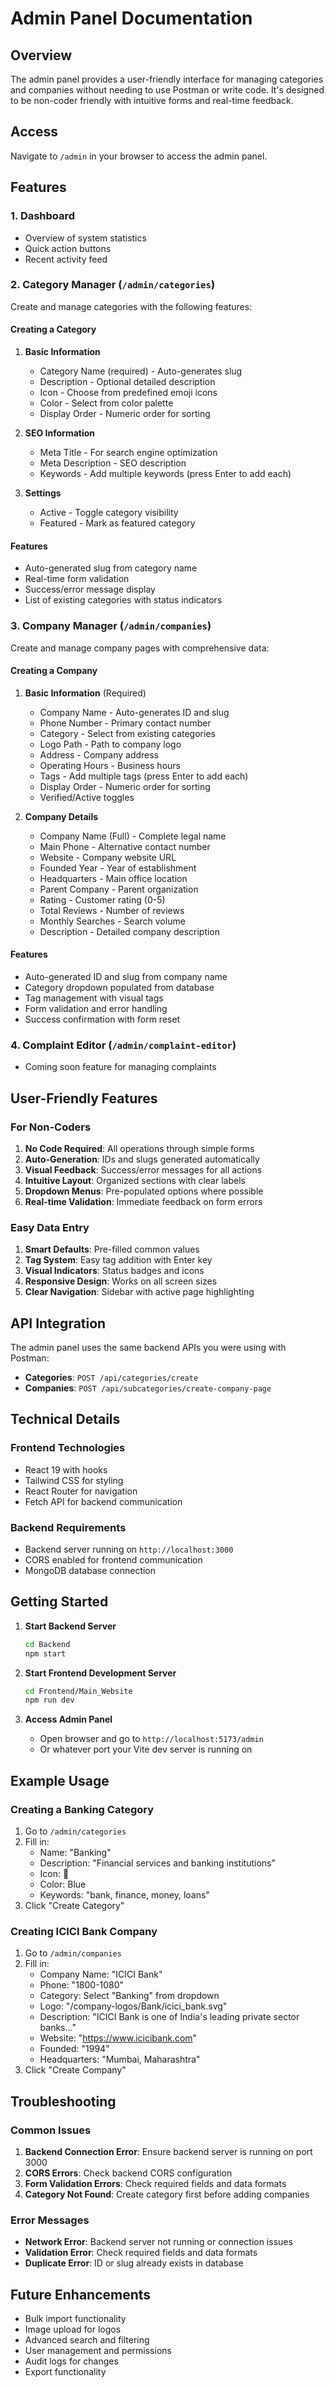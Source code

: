 # Admin Panel Documentation

## Overview
The admin panel provides a user-friendly interface for managing categories and companies without needing to use Postman or write code. It's designed to be non-coder friendly with intuitive forms and real-time feedback.

## Access
Navigate to `/admin` in your browser to access the admin panel.

## Features

### 1. Dashboard
- Overview of system statistics
- Quick action buttons
- Recent activity feed

### 2. Category Manager (`/admin/categories`)
Create and manage categories with the following features:

#### Creating a Category
1. **Basic Information**
   - Category Name (required) - Auto-generates slug
   - Description - Optional detailed description
   - Icon - Choose from predefined emoji icons
   - Color - Select from color palette
   - Display Order - Numeric order for sorting

2. **SEO Information**
   - Meta Title - For search engine optimization
   - Meta Description - SEO description
   - Keywords - Add multiple keywords (press Enter to add each)

3. **Settings**
   - Active - Toggle category visibility
   - Featured - Mark as featured category

#### Features
- Auto-generated slug from category name
- Real-time form validation
- Success/error message display
- List of existing categories with status indicators

### 3. Company Manager (`/admin/companies`)
Create and manage company pages with comprehensive data:

#### Creating a Company
1. **Basic Information** (Required)
   - Company Name - Auto-generates ID and slug
   - Phone Number - Primary contact number
   - Category - Select from existing categories
   - Logo Path - Path to company logo
   - Address - Company address
   - Operating Hours - Business hours
   - Tags - Add multiple tags (press Enter to add each)
   - Display Order - Numeric order for sorting
   - Verified/Active toggles

2. **Company Details**
   - Company Name (Full) - Complete legal name
   - Main Phone - Alternative contact number
   - Website - Company website URL
   - Founded Year - Year of establishment
   - Headquarters - Main office location
   - Parent Company - Parent organization
   - Rating - Customer rating (0-5)
   - Total Reviews - Number of reviews
   - Monthly Searches - Search volume
   - Description - Detailed company description

#### Features
- Auto-generated ID and slug from company name
- Category dropdown populated from database
- Tag management with visual tags
- Form validation and error handling
- Success confirmation with form reset

### 4. Complaint Editor (`/admin/complaint-editor`)
- Coming soon feature for managing complaints

## User-Friendly Features

### For Non-Coders
1. **No Code Required**: All operations through simple forms
2. **Auto-Generation**: IDs and slugs generated automatically
3. **Visual Feedback**: Success/error messages for all actions
4. **Intuitive Layout**: Organized sections with clear labels
5. **Dropdown Menus**: Pre-populated options where possible
6. **Real-time Validation**: Immediate feedback on form errors

### Easy Data Entry
1. **Smart Defaults**: Pre-filled common values
2. **Tag System**: Easy tag addition with Enter key
3. **Visual Indicators**: Status badges and icons
4. **Responsive Design**: Works on all screen sizes
5. **Clear Navigation**: Sidebar with active page highlighting

## API Integration
The admin panel uses the same backend APIs you were using with Postman:

- **Categories**: `POST /api/categories/create`
- **Companies**: `POST /api/subcategories/create-company-page`

## Technical Details

### Frontend Technologies
- React 19 with hooks
- Tailwind CSS for styling
- React Router for navigation
- Fetch API for backend communication

### Backend Requirements
- Backend server running on `http://localhost:3000`
- CORS enabled for frontend communication
- MongoDB database connection

## Getting Started

1. **Start Backend Server**
   ```bash
   cd Backend
   npm start
   ```

2. **Start Frontend Development Server**
   ```bash
   cd Frontend/Main_Website
   npm run dev
   ```

3. **Access Admin Panel**
   - Open browser and go to `http://localhost:5173/admin`
   - Or whatever port your Vite dev server is running on

## Example Usage

### Creating a Banking Category
1. Go to `/admin/categories`
2. Fill in:
   - Name: "Banking"
   - Description: "Financial services and banking institutions"
   - Icon: 🏦
   - Color: Blue
   - Keywords: "bank, finance, money, loans"
3. Click "Create Category"

### Creating ICICI Bank Company
1. Go to `/admin/companies`
2. Fill in:
   - Company Name: "ICICI Bank"
   - Phone: "1800-1080"
   - Category: Select "Banking" from dropdown
   - Logo: "/company-logos/Bank/icici_bank.svg"
   - Description: "ICICI Bank is one of India's leading private sector banks..."
   - Website: "https://www.icicibank.com"
   - Founded: "1994"
   - Headquarters: "Mumbai, Maharashtra"
3. Click "Create Company"

## Troubleshooting

### Common Issues
1. **Backend Connection Error**: Ensure backend server is running on port 3000
2. **CORS Errors**: Check backend CORS configuration
3. **Form Validation Errors**: Check required fields and data formats
4. **Category Not Found**: Create category first before adding companies

### Error Messages
- **Network Error**: Backend server not running or connection issues
- **Validation Error**: Check required fields and data formats
- **Duplicate Error**: ID or slug already exists in database

## Future Enhancements
- Bulk import functionality
- Image upload for logos
- Advanced search and filtering
- User management and permissions
- Audit logs for changes
- Export functionality 